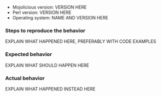 * Mojolicious version: VERSION HERE
* Perl version: VERSION HERE
* Operating system: NAME AND VERSION HERE

### Steps to reproduce the behavior
EXPLAIN WHAT HAPPENED HERE, PREFERABLY WITH CODE EXAMPLES

### Expected behavior
EXPLAIN WHAT SHOULD HAPPEN HERE

### Actual behavior
EXPLAIN WHAT HAPPENED INSTEAD HERE
